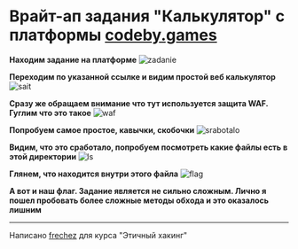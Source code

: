 # Врайт-ап задания "Калькулятор" с платформы [codeby.games](https://codeby.games/)

**Находим задание на платформе**
![zadanie](https://www.upload.ee/image/16371310/_________________2024-03-09_21-20-02.png)

**Переходим по указанной ссылке и видим простой веб калькулятор**
![sait](https://www.upload.ee/image/16371325/_________________2024-03-09_21-26-00.png)

**Сразу же обращаем внимание что тут используется защита WAF. Гуглим что это такое**
![waf](https://www.upload.ee/image/16371345/_________________2024-03-09_21-29-08.png)

**Попробуем самое простое, кавычки, скобочки**
![srabotalo](https://www.upload.ee/image/16371361/_________________2024-03-09_21-36-52.png)

**Видим, что это сработало, попробуем посмотреть какие файлы есть в этой директории**
![ls](https://www.upload.ee/image/16371373/_________________2024-03-09_21-38-30.png)

**Глянем, что находится внутри этого файла**
![flag](https://www.upload.ee/image/16371398/_________________2024-03-09_21-40-49-obfuscated.png)

**А вот и наш флаг. Задание является не сильно сложным. Лично я пошел пробовать более сложные методы обхода и это оказалось лишним**

___
Написано [frechez](https://t.me/peeepaw) для курса "Этичный хакинг"
